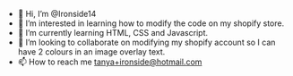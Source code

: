 - 👋 Hi, I’m @Ironside14
- 👀 I’m interested in learning how to modify the code on my shopify store.
- 🌱 I’m currently learning HTML, CSS and Javascript.
- 💞️ I’m looking to collaborate on modifying my shopify account so I can have 2 colours in an image overlay text.
- 📫 How to reach me tanya+ironside@hotmail.com

<!---
Ironside14/Ironside14 is a ✨ special ✨ repository because its `README.md` (this file) appears on your GitHub profile.
You can click the Preview link to take a look at your changes.
--->
